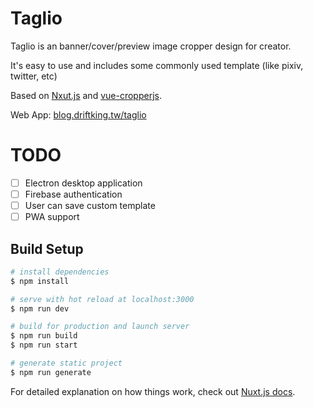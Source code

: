 # Taglio

Taglio is an banner/cover/preview image cropper design for creator.

It's easy to use and includes some commonly used template (like pixiv, twitter, etc)

Based on [Nxut.js](https://nuxtjs.org/) and [vue-cropperjs](https://github.com/Agontuk/vue-cropperjs).

Web App: [blog.driftking.tw/taglio](https://blog.driftking.tw/taglio)

# TODO

- [ ] Electron desktop application
- [ ] Firebase authentication
- [ ] User can save custom template
- [ ] PWA support

## Build Setup

```bash
# install dependencies
$ npm install

# serve with hot reload at localhost:3000
$ npm run dev

# build for production and launch server
$ npm run build
$ npm run start

# generate static project
$ npm run generate
```

For detailed explanation on how things work, check out [Nuxt.js docs](https://nuxtjs.org).
